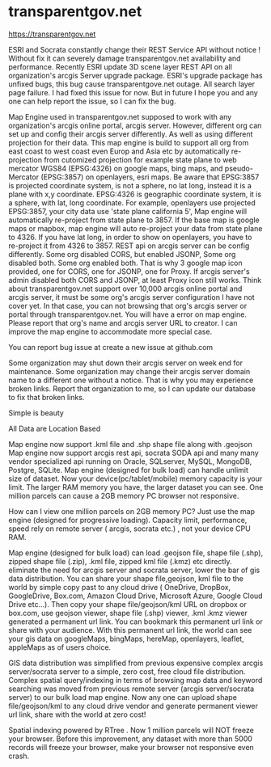 # transparentgov.net


https://transparentgov.net

ESRI and Socrata constantly change their REST Service API without notice ! Without fix it can severely damage transparentgov.net availability and performance. Recently ESRI update 3D scene layer REST API on all organization's arcgis Server upgrade package. ESRI's upgrade package has unfixed bugs, this bug cause transparentgove.net outage. All search layer page failure. I had fixed this issue for now. But in future I hope you and any one can help report the issue, so I can fix the bug. 

Map Engine used in transparentgov.net supposed to work with any organization's arcgis online portal, arcgis server.  However, different org can set up and config their arcgis server differently. As well as using different projection for their data.  This map engine is build to support all org from east coast to west coast even Europ and Asia etc by automatically re-projection from cutomized projection for example state plane to web mercator WGS84 (EPSG:4326) on google maps, bing maps,  and  pseudo-Mercator (EPSG:3857) on openlayers, esri maps. Be aware that EPSG:3857 is projected coordinate system, is not a sphere, no lat long, instead it is a plane with x,y coordinate.  EPSG:4326 is geographic coordinate system, it is a sphere, with lat, long coordinate. For example, openlayers use projected EPSG:3857,  your city data use 'state plane california 5',  Map engine will automatically re-project from state plane to 3857.  If the base map is google maps or mapbox, map engine will auto re-project your data from state plane to 4326.  If you have lat long, in order to show on openlayers, you have to re-project it from 4326 to 3857.  REST api on arcgis server can be config differently. Some org disabled CORS, but enabled JSONP, Some org disabled both. Some org enabled both. That is why 3 google map icon provided, one for CORS, one for JSONP, one for Proxy.  If arcgis server's admin disabled both CORS and JSONP, at least Proxy icon still works. Think about transparentgov.net support over 10,000 arcgis online portal and arcgis server, it must be some org's arcgis server configuration I have not cover yet. In that case, you can not browsing that org's arcgis server or portal through transparentgov.net. You will have a error on map engine. Please report that org's name and arcgis server URL to creator. I can improve the map engine to accommodate more special case.

You can report bug issue at   create a new issue at github.com 

Some organization may shut down their arcgis server on week end for maintenance.  Some organization may change their arcgis server domain name to a different one without a notice. That is why you may experience broken links.  Report that organization to me, so I can update our database to fix that broken links. 

                 
                 





Simple is beauty        

All  Data  are  Location  Based     

Map engine now support .kml file and .shp shape file along with .geojson
Map engine now support arcgis rest api, socrata SODA api and many many vendor specialized api running on Oracle, SQLserver, MySQL, MongoDB, Postgre, SQLite.
Map engine (designed for bulk load) can handle unlimit size of dataset. Now your device(pc/tablet/mobile) memory capacity is your limit. The larger RAM memory you have, the larger dataset you can see. One million parcels can cause a 2GB memory PC browser not responsive.


How can I view one million parcels on 2GB memory PC? Just use the map engine (designed for progressive loading). Capacity limit, performance, speed rely on remote server ( arcgis, socrata etc.) , not your device CPU RAM.  


Map engine (designed for bulk load)  can load .geojson file, shape file (.shp), zipped shape file (.zip), .kml file,  zipped kml file (.kmz) etc directly. eliminate the need for arcgis server and socrata server,  lower the bar of gis data distribution.  You can share your shape file,geojson, kml file to the world by simple copy past to any cloud drive ( OneDrive, DropBox, GoogleDrive, Box.com, Amazon Cloud Drive, Microsoft Azure, Google Cloud Drive etc...).  Then copy your shape file/geojson/kml URL on dropbox or box.com, use        geojson viewer,        shape file (.shp) viewer,       .kml .kmz viewer    generated a permanent url link. You can bookmark this permanent url link or share with your audience. With this permanent url link, the world can see your gis data on googleMaps, bingMaps, hereMap, openlayers, leaflet, appleMaps as of users choice.


GIS data distribution was simplified from previous expensive complex arcgis server/socrata server to a simple, zero cost, free cloud file distribution.  Complex spatial query/indexing in terms of browsing map data and keyword searching was moved from previous remote server (arcgis server/socrata server) to our bulk load map engine. Now any one can upload shape file/geojson/kml to any cloud drive vendor and generate permanent viewer url link, share with the world at zero cost!


Spatial indexing powered by RTree .  Now 1 million parcels will NOT freeze your browser.  Before this improvement, any dataset with more than 5000 records will freeze your browser, make your browser not responsive even crash.
